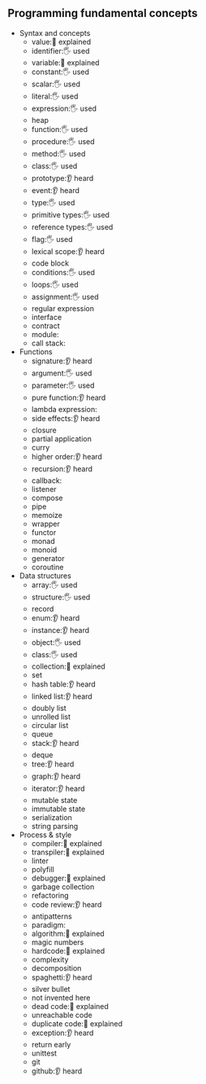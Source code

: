 ## Programming fundamental concepts

- Syntax and concepts
  - value:🙋 explained
  - identifier:🖐️ used
  - variable:🙋 explained
  - constant:🖐️ used
  - scalar:🖐️ used
  - literal:🖐️ used
  - expression:🖐️ used
  - heap
  - function:🖐️ used
  - procedure:🖐️ used
  - method:🖐️ used
  - class:🖐️ used
  - prototype:👂 heard
  - event:👂 heard
  - type:🖐️ used
  - primitive types:🖐️ used
  - reference types:🖐️ used
  - flag:🖐️ used
  - lexical scope:👂 heard
  - code block
  - conditions:🖐️ used
  - loops:🖐️ used
  - assignment:🖐️ used
  - regular expression
  - interface
  - contract
  - module:
  - call stack:
- Functions
  - signature:👂 heard
  - argument:🖐️ used
  - parameter:🖐️ used
  - pure function:👂 heard
  - lambda expression:
  - side effects:👂 heard
  - closure
  - partial application
  - curry
  - higher order:👂 heard
  - recursion:👂 heard
  - callback:
  - listener
  - compose
  - pipe
  - memoize
  - wrapper
  - functor
  - monad
  - monoid
  - generator
  - coroutine
- Data structures
  - array:🖐️ used
  - structure:🖐️ used
  - record
  - enum:👂 heard
  - instance:👂 heard
  - object:🖐️ used
  - class:🖐️ used
  - collection:🙋 explained
  - set
  - hash table:👂 heard
  - linked list:👂 heard
  - doubly list
  - unrolled list
  - circular list
  - queue
  - stack:👂 heard
  - deque
  - tree:👂 heard
  - graph:👂 heard
  - iterator:👂 heard
  - mutable state
  - immutable state
  - serialization
  - string parsing
- Process & style
  - compiler:🙋 explained
  - transpiler:🙋 explained
  - linter
  - polyfill
  - debugger:🙋 explained
  - garbage collection
  - refactoring
  - code review:👂 heard
  - antipatterns
  - paradigm:
  - algorithm:🙋 explained
  - magic numbers
  - hardcode:🙋 explained
  - complexity
  - decomposition
  - spaghetti:👂 heard
  - silver bullet
  - not invented here
  - dead code:🙋 explained
  - unreachable code
  - duplicate code:🙋 explained
  - exception:👂 heard
  - return early
  - unittest
  - git
  - github:👂 heard

